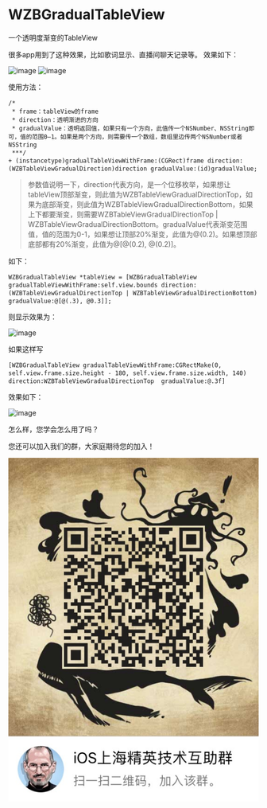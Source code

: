 # WZBGradualTableView
一个透明度渐变的TableView

很多app用到了这种效果，比如歌词显示、直播间聊天记录等。
效果如下：

 ![image](https://github.com/WZBbiao/WZBGradualTableView/blob/master/1.png?raw=true)
 ![image](https://github.com/WZBbiao/WZBGradualTableView/blob/master/2.png?raw=true)
 
 使用方法：
 
``` 
/*
 * frame：tableView的frame
 * direction：透明渐进的方向
 * gradualValue：透明返回值，如果只有一个方向，此值传一个NSNumber、NSString即可，值的范围0—1。如果是两个方向，则需要传一个数组，数组里边传两个NSNumber或者NSString
 ***/
+ (instancetype)gradualTableViewWithFrame:(CGRect)frame direction:(WZBTableViewGradualDirection)direction gradualValue:(id)gradualValue;
```
>参数值说明一下，direction代表方向，是一个位移枚举，如果想让tableView顶部渐变，则此值为WZBTableViewGradualDirectionTop，如果为底部渐变，则此值为WZBTableViewGradualDirectionBottom，如果上下都要渐变，则需要WZBTableViewGradualDirectionTop | WZBTableViewGradualDirectionBottom。gradualValue代表渐变范围值，值的范围为0-1，如果想让顶部20%渐变，此值为@(0.2)。如果想顶部底部都有20%渐变，此值为@[@(0.2), @(0.2)]。

如下：

```
WZBGradualTableView *tableView = [WZBGradualTableView gradualTableViewWithFrame:self.view.bounds direction:(WZBTableViewGradualDirectionTop | WZBTableViewGradualDirectionBottom)  gradualValue:@[@(.3), @0.3]];
```
则显示效果为：

 ![image](https://github.com/WZBbiao/WZBGradualTableView/blob/master/4.gif?raw=true)
 
 如果这样写
 
 ```
 [WZBGradualTableView gradualTableViewWithFrame:CGRectMake(0, self.view.frame.size.height - 180, self.view.frame.size.width, 140) direction:WZBTableViewGradualDirectionTop  gradualValue:@.3f]
 ```
 效果如下：
 
  ![image](https://github.com/WZBbiao/WZBGradualTableView/blob/master/3.gif?raw=true)
  
 怎么样，您学会怎么用了吗？

 您还可以加入我们的群，大家庭期待您的加入！
 
 ![image](https://raw.githubusercontent.com/WZBbiao/WZBSwitch/master/IMG_1850.JPG)
